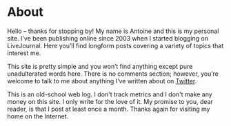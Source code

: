 # About

Hello – thanks for stopping by! My name is Antoine and this is my personal site. I’ve been publishing online since 2003 when I started blogging on LiveJournal. Here you’ll find longform posts covering a variety of topics that interest me.

This site is pretty simple and you won’t find anything except pure unadulterated words here. There is no comments section; however, you’re welcome to talk to me about anything I’ve written about on [Twitter](https://twitter.com/wordbit).

This is an old-school web log. I don't track metrics and I don't make any money on this site. I only write for the love of it. My promise to you, dear reader, is that I post at least once a month. Thanks again for visiting my home on the Internet.
